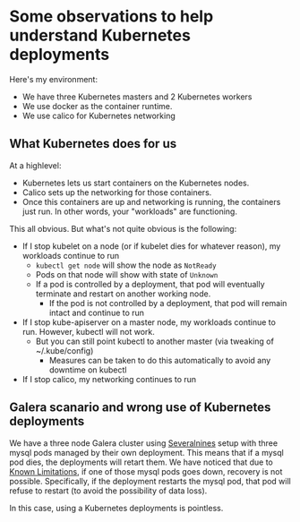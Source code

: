 # Some observations to help understand Kubernetes deployments

Here's my environment:

* We have three Kubernetes masters and 2 Kubernetes workers
* We use docker as the container runtime.
* We use calico for Kubernetes networking

## What Kubernetes does for us

At a highlevel:

* Kubernetes lets us start containers on the Kubernetes nodes.
* Calico sets up the networking for those containers.
* Once this containers are up and networking is running, the containers just run. In other words,
  your "workloads" are functioning.

This all obvious.  But what's not quite obvious is the following:

* If I stop kubelet on a node (or if kubelet dies for whatever reason), my workloads continue to run
  * `kubectl get node` will show the node as `NotReady`
  * Pods on that node will show with state of `Unknown`
  * If a pod is controlled by a deployment, that pod will eventually terminate and restart
    on another working node.
    * If the pod is not controlled by a deployment, that pod will remain intact and continue to run
* If I stop kube-apiserver on a master node, my workloads continue to run.  However, kubectl will not work.
  * But you can still point kubectl to another master (via tweaking of ~/.kube/config)
    * Measures can be taken to do this automatically to avoid any downtime on kubectl
* If I stop calico, my networking continues to run


## Galera scanario and wrong use of Kubernetes deployments

We have a three node Galera cluster using
[Severalnines](https://github.com/severalnines/galera-docker-mariadb) setup with three mysql pods
managed by their own deployment.  This means that if a mysql pod dies, the deployments will
retart them.  We have noticed that due to
[Known Limitations](https://github.com/severalnines/galera-docker-mariadb#known-limitations), if
one of those mysql pods goes down, recovery is not possible.  Specifically, if the deployment
restarts the mysql pod, that pod will refuse to restart (to avoid the possibility of data loss).

In this case, using a Kubernetes deployments is pointless.




